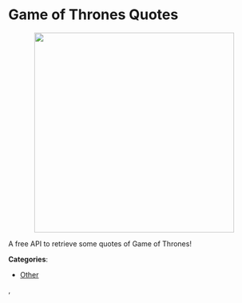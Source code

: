 # Game of Thrones Quotes
<p align="center">
    <img width="400" src="https://raw.githubusercontent.com/apis-list/apis-list/apis/game-of-thrones-quotes/logo_256x256.png" />
</p>

A free API to retrieve some quotes of Game of Thrones!



**Categories**:
- [Other](https://github.com/apis-list/apis-list#other)




,


